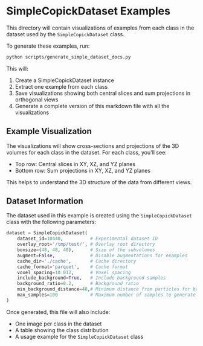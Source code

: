 # SimpleCopickDataset Examples

This directory will contain visualizations of examples from each class in the dataset used by the `SimpleCopickDataset` class.

To generate these examples, run:

```bash
python scripts/generate_simple_dataset_docs.py
```

This will:
1. Create a SimpleCopickDataset instance
2. Extract one example from each class
3. Save visualizations showing both central slices and sum projections in orthogonal views
4. Generate a complete version of this markdown file with all the visualizations

## Example Visualization

The visualizations will show cross-sections and projections of the 3D volumes for each class in the dataset. For each class, you'll see:

- Top row: Central slices in XY, XZ, and YZ planes
- Bottom row: Sum projections in XY, XZ, and YZ planes

This helps to understand the 3D structure of the data from different views.

## Dataset Information

The dataset used in this example is created using the `SimpleCopickDataset` class with the following parameters:

```python
dataset = SimpleCopickDataset(
    dataset_id=10440,          # Experimental dataset ID
    overlay_root='/tmp/test/', # Overlay root directory  
    boxsize=(48, 48, 48),      # Size of the subvolumes
    augment=False,             # Disable augmentations for examples
    cache_dir='./cache',       # Cache directory
    cache_format='parquet',    # Cache format
    voxel_spacing=10.012,      # Voxel spacing
    include_background=True,   # Include background samples
    background_ratio=0.2,      # Background ratio
    min_background_distance=48,# Minimum distance from particles for background
    max_samples=100            # Maximum number of samples to generate
)
```

Once generated, this file will also include:
- One image per class in the dataset
- A table showing the class distribution
- A usage example for the `SimpleCopickDataset` class
